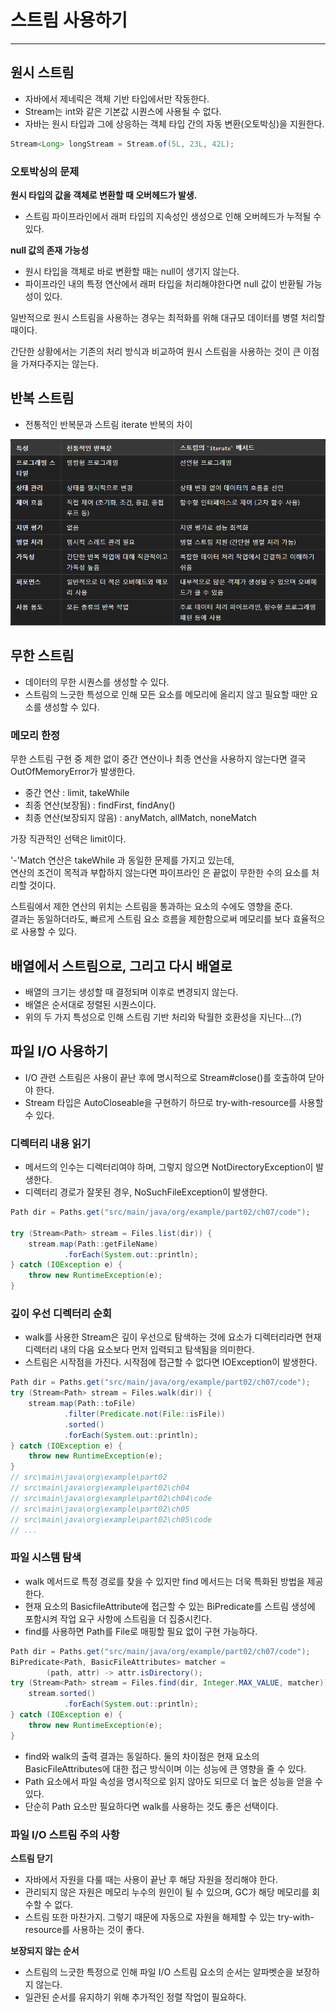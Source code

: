 # 스트림 사용하기

---

## 원시 스트림
- 자바에서 제네릭은 객체 기반 타입에서만 작동한다.
- Stream<T>는 int와 같은 기본값 시퀀스에 사용될 수 없다.
- 자바는 원시 타입과 그에 상응하는 객체 타입 간의 자동 변환(오토박싱)을 지원한다.
```java
Stream<Long> longStream = Stream.of(5L, 23L, 42L);
```

### 오토박싱의 문제 

**원시 타입의 값을 객체로 변환할 때 오버헤드가 발생.**
- 스트림 파이프라인에서 래퍼 타입의 지속성인 생성으로 인해 오버헤드가 누적될 수 있다.

**null 값의 존재 가능성**
- 원시 타입을 객체로 바로 변환할 때는 null이 생기지 않는다.
- 파이프라인 내의 특정 연산에서 래퍼 타입을 처리해야한다면 null 값이 반환될 가능성이 있다.

일반적으로 원시 스트림을 사용하는 경우는 최적화를 위해 대규모 데이터를 병렬 처리할 때이다.

간단한 상황에서는 기존의 처리 방식과 비교하여 원시 스트림을 사용하는 것이 큰 이점을 가져다주지는 않는다.

## 반복 스트림 
- 전통적인 반복문과 스트림 iterate 반복의 차이

![img.png](img/전통반복&스트림반복.png)

## 무한 스트림
- 데이터의 무한 시퀀스를 생성할 수 있다.
- 스트림의 느긋한 특성으로 인해 모든 요소를 메모리에 올리지 않고 필요할 때만 요소를 생성할 수 있다.

### 메모리 한정
무한 스트림 구현 중 제한 없이 중간 연산이나 최종 연산을 사용하지 않는다면 결국 OutOfMemoryError가 발생한다.

- 중간 연산 : limit, takeWhile
- 최종 연산(보장됨) : findFirst, findAny()
- 최종 연산(보장되지 않음) : anyMatch, allMatch, noneMatch

가장 직관적인 선택은 limit이다. 

'-'Match 연산은 takeWhile 과 동일한 문제를 가지고 있는데,<br>
연산의 조건이 목적과 부합하지 않는다면 파이프라인 은 끝없이 무한한 수의 요소를 처리할 것이다.<br>

스트림에서 제한 연산의 위치는 스트림을 통과하는 요소의 수에도 영향을 준다.<br>
결과는 동일하더라도, 빠르게 스트림 요소 흐름을 제한함으로써 메모리를 보다 효율적으로 사용할 수 있다.

## 배열에서 스트림으로, 그리고 다시 배열로
- 배열의 크기는 생성할 때 결정되며 이후로 변경되지 않는다.
- 배열은 순서대로 정렬된 시퀀스이다.
- 위의 두 가지 특성으로 인해 스트림 기반 처리와 탁월한 호환성을 지닌다...(?)

## 파일 I/O 사용하기
- I/O 관련 스트림은 사용이 끝난 후에 명시적으로 Stream#close()를 호출하여 닫아야 한다.
- Stream 타입은 AutoCloseable을 구현하기 하므로 try-with-resource를 사용할 수 있다.

### 디렉터리 내용 읽기
- 메서드의 인수는 디렉터리여야 하며, 그렇지 않으면 NotDirectoryException이 발생한다.
- 디렉터리 경로가 잘못된 경우, NoSuchFileException이 발생한다.
```java
Path dir = Paths.get("src/main/java/org/example/part02/ch07/code");

try (Stream<Path> stream = Files.list(dir)) {
    stream.map(Path::getFileName)
            .forEach(System.out::println);
} catch (IOException e) {
    throw new RuntimeException(e);
}
```

### 깊이 우선 디렉터리 순회
- walk를 사용한 Stream은 깊이 우선으로 탐색하는 것에 요소가 디렉터리라면 현재 디렉터리 내의 다음 요소보다 먼저 입력되고 탐색됨을 의미한다.
- 스트림은 시작점을 가진다. 시작점에 접근할 수 없다면 IOException이 발생한다.
```java
Path dir = Paths.get("src/main/java/org/example/part02/ch07/code");
try (Stream<Path> stream = Files.walk(dir)) {
    stream.map(Path::toFile)
            .filter(Predicate.not(File::isFile))
            .sorted()
            .forEach(System.out::println);
} catch (IOException e) {
    throw new RuntimeException(e);
}
// src\main\java\org\example\part02
// src\main\java\org\example\part02\ch04
// src\main\java\org\example\part02\ch04\code
// src\main\java\org\example\part02\ch05
// src\main\java\org\example\part02\ch05\code
// ...
```

### 파일 시스템 탐색
- walk 메서드로 특정 경로를 찾을 수 있지만 find 메서드는 더욱 특화된 방법을 제공한다.
- 현재 요소의 BasicfileAttribute에 접근할 수 있는 BiPredicate를 스트림 생성에 포함시켜 작업 요구 사항에 스트림을 더 집중시킨다.
- find를 사용하면 Path를 File로 매핑할 필요 없이 구현 가능하다.
```java
Path dir = Paths.get("src/main/java/org/example/part02/ch07/code");
BiPredicate<Path, BasicFileAttributes> matcher =
        (path, attr) -> attr.isDirectory();
try (Stream<Path> stream = Files.find(dir, Integer.MAX_VALUE, matcher)) {
    stream.sorted()
            .forEach(System.out::println);
} catch (IOException e) {
    throw new RuntimeException(e);
}
```
- find와 walk의 출력 결과는 동일하다. 둘의 차이점은 현재 요소의 BasicFileAttributes에 대한 접근 방식이며 이는 성능에 큰 영향을 줄 수 있다.
- Path 요소에서 파일 속성을 명시적으로 읽지 않아도 되므로 더 높은 성능을 얻을 수 있다.
- 단순히 Path 요소만 필요하다면 walk를 사용하는 것도 좋은 선택이다.

### 파일 I/O 스트림 주의 사항

**스트림 닫기**
- 자바에서 자원을 다룰 때는 사용이 끝난 후 해당 자원을 정리해야 한다.
- 관리되지 않은 자원은 메모리 누수의 원인이 될 수 있으며, GC가 해당 메모리를 회수할 수 없다.
- 스트림 또한 마찬가지. 그렇기 때문에 자동으로 자원을 해제할 수 있는 try-with-resource를 사용하는 것이 좋다.

**보장되지 않는 순서**
- 스트림의 느긋한 특정으로 인해 파일 I/O 스트림 요소의 순서는 알파벳순을 보장하지 않는다.
- 일관된 순서를 유지하기 위해 추가적인 정렬 작업이 필요하다.